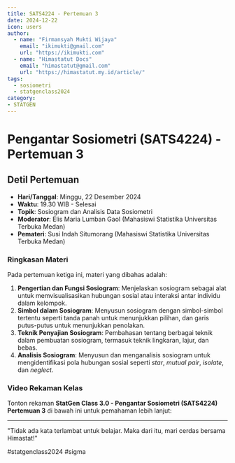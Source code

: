 ```yaml
--- 
title: SATS4224 - Pertemuan 3
date: 2024-12-22
icon: users
author:
  - name: "Firmansyah Mukti Wijaya"
    email: "ikimukti@gmail.com"
    url: "https://ikimukti.com"
  - name: "Himastatut Docs"
    email: "himastatut@gmail.com"
    url: "https://himastatut.my.id/article/"
tags:
  - sosiometri
  - statgenclass2024
category: 
- STATGEN
--- 
```


# Pengantar Sosiometri (SATS4224) - Pertemuan 3

## Detil Pertemuan

- **Hari/Tanggal**: Minggu, 22 Desember 2024  
- **Waktu**: 19.30 WIB - Selesai  
- **Topik**: Sosiogram dan Analisis Data Sosiometri  
- **Moderator**: Elis Maria Lumban Gaol (Mahasiswi Statistika Universitas Terbuka Medan)  
- **Pemateri**: Susi Indah Situmorang (Mahasiswi Statistika Universitas Terbuka Medan)

### Ringkasan Materi
Pada pertemuan ketiga ini, materi yang dibahas adalah:
1. **Pengertian dan Fungsi Sosiogram**: Menjelaskan sosiogram sebagai alat untuk memvisualisasikan hubungan sosial atau interaksi antar individu dalam kelompok.
2. **Simbol dalam Sosiogram**: Menyusun sosiogram dengan simbol-simbol tertentu seperti tanda panah untuk menunjukkan pilihan, dan garis putus-putus untuk menunjukkan penolakan.
3. **Teknik Penyajian Sosiogram**: Pembahasan tentang berbagai teknik dalam pembuatan sosiogram, termasuk teknik lingkaran, lajur, dan bebas.
4. **Analisis Sosiogram**: Menyusun dan menganalisis sosiogram untuk mengidentifikasi pola hubungan sosial seperti *star*, *mutual pair*, *isolate*, dan *neglect*.

### Video Rekaman Kelas
Tonton rekaman **StatGen Class 3.0 - Pengantar Sosiometri (SATS4224) Pertemuan 3** di bawah ini untuk pemahaman lebih lanjut:

<VidStack  
  src="https://www.youtube.com/watch?v=EXJZ0-C3MYE&t=2s"  
  title="StatGen Class 3.0 - Pengantar Sosiometri (SATS4224) Pertemuan 3"
/>

--- 

"Tidak ada kata terlambat untuk belajar. Maka dari itu, mari cerdas bersama Himastat!"

#statgenclass2024 #sigma


<GitContributors />
<GitChangelog />